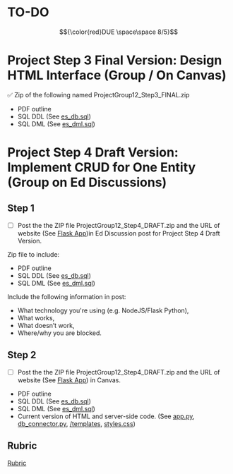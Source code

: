 # TO-DO 
$${\color{red}DUE \space\space 8/5}$$
# Project Step 3 Final Version: Design HTML Interface (Group / On Canvas)

:white_check_mark: Zip of the following named ProjectGroup12_Step3_FINAL.zip

- PDF outline
- SQL DDL (See [es_db.sql](https://github.com/derekgreene11/CS340/blob/main/flask_proj/database/es_db.sql))
- SQL DML (See [es_dml.sql](https://github.com/derekgreene11/CS340/blob/main/flask_proj/database/es_dml.sql))

# Project Step 4 Draft Version: Implement CRUD for One Entity (Group on Ed Discussions)

## Step 1

- [ ] Post the the ZIP file ProjectGroup12_Step4_DRAFT.zip and the URL of website (See [Flask App](http://classwork.engr.oregonstate.edu:43277/))in Ed Discussion post for Project Step 4 Draft Version. 

Zip file to include:

- PDF outline
- SQL DDL (See [es_db.sql](https://github.com/derekgreene11/CS340/blob/main/flask_proj/database/es_db.sql))
- SQL DML (See [es_dml.sql](https://github.com/derekgreene11/CS340/blob/main/flask_proj/database/es_dml.sql))

Include the following information in post:

- What technology you're using (e.g. NodeJS/Flask Python),
- What works,
- What doesn’t work,
- Where/why you are blocked.

## Step 2
- [ ] Post the the ZIP file ProjectGroup12_Step4_DRAFT.zip and the URL of website (See [Flask App](http://classwork.engr.oregonstate.edu:43277/)) in Canvas. 

- PDF outline
- SQL DDL (See [es_db.sql](https://github.com/derekgreene11/CS340/blob/main/flask_proj/database/es_db.sql))
- SQL DML (See [es_dml.sql](https://github.com/derekgreene11/CS340/blob/main/flask_proj/database/es_dml.sql))
- Current version of HTML and server-side code. (See [app.py](https://github.com/derekgreene11/CS340/blob/main/flask_proj/app.py), [db_connector.py](https://github.com/derekgreene11/CS340/blob/main/flask_proj/database/db_connector.py), [/templates](https://github.com/derekgreene11/CS340/tree/main/flask_proj/templates), [styles.css](https://github.com/derekgreene11/CS340/blob/main/flask_proj/static/css/styles.css))


## Rubric

[Rubric](https://canvas.oregonstate.edu/courses/1967354/assignments/9690215)